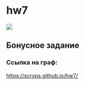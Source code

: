 # hw7
![](https://github.com/scryps/hw7/blob/master/%D0%A1%D0%BD%D0%B8%D0%BC%D0%BE%D0%BA.PNG)

## Бонусное задание
### Ссылка на граф: 
https://scryps.github.io/hw7/
